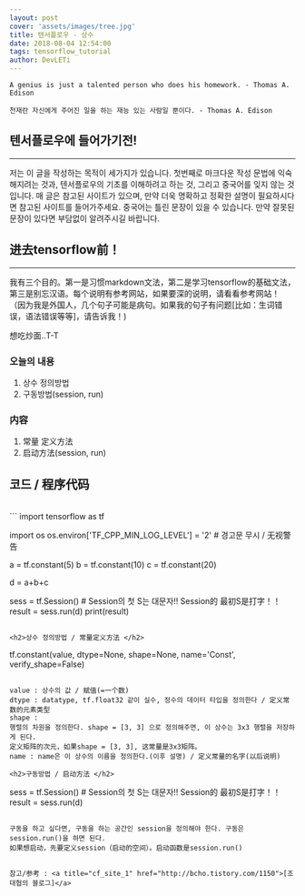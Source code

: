 ```yaml
---
layout: post
cover: 'assets/images/tree.jpg'
title: 텐서플로우 - 상수
date: 2018-08-04 12:54:00
tags: tensorflow_tutorial
author: DevLETi
---
```



```
A genius is just a talented person who does his homework. - Thomas A. Edison

천재란 자신에게 주어진 일을 하는 재능 있는 사람일 뿐이다. - Thomas A. Edison
```


## 텐서플로우에 들어가기전!
<hr />

저는 이 글을 작성하는 목적이 세가지가 있습니다. 첫번째로 마크다운 작성 문법에 익숙해지려는 것과, 텐서플로우의 기초를 이해하려고 하는 것, 그리고 중국어를 잊지 않는 것 입니다. 매 글은 참고된 사이트가 있으며, 만약 더욱 명확하고 정확한 설명이 필요하시다면 참고된 사이트를 들어가주세요. 중국어는 틀린 문장이 있을 수 있습니다. 만약 잘못된 문장이 있다면 부담없이 알려주시길 바랍니다.

## 进去tensorflow前！
<hr />

我有三个目的。第一是习惯markdown文法，第二是学习tensorflow的基础文法，第三是别忘汉语。每个说明有参考网站，如果要深的说明，请看看参考网站！
（因为我是外国人，几个句子可能是病句。如果我的句子有问题[比如：生词错误，语法错误等等]，请告诉我！)

想吃炒面..T-T


<h3>오늘의 내용 </h3>

<ol>
<li>상수 정의방법</li>
<li>구동방법(session, run)</li>
</ol>

<h3>内容</h3>

<ol>
<li>常量 定义方法</li>
<li>启动方法(session, run)</li>
</ol>


<h2>코드 / 程序代码</h2>
<br />
```
import tensorflow as tf

import os
os.environ['TF_CPP_MIN_LOG_LEVEL'] = '2' # 경고문 무시 / 无视警告

a = tf.constant(5)
b = tf.constant(10)
c = tf.constant(20)

d = a+b+c

sess = tf.Session() # Session의 첫 S는 대문자!! Session的 最初S是打字！！
result = sess.run(d)
print(result)
```

<h2>상수 정의방법 / 常量定义方法 </h2>

```
tf.constant(value, dtype=None, shape=None, name='Const', verify_shape=False)
```

value : 상수의 값 / 赋值(=一个数)
dtype : datatype, tf.float32 같이 실수, 정수의 데이터 타입을 정의한다 / 定义常数的元素类型
shape :
행렬의 차원을 정의한다. shape = [3, 3] 으로 정의해주면, 이 상수는 3x3 행렬을 저장하게 된다.
定义矩阵的次元，如果shape = [3, 3], 这常量是3x3矩阵。
name : name은 이 상수의 이름을 정의한다.(이후 설명) / 定义常量的名字(以后说明)

<h2>구동방법 / 启动方法 </h2>

```
sess = tf.Session() # Session의 첫 S는 대문자!! Session的 最初S是打字！！
result = sess.run(d)
```

구동을 하고 싶다면, 구동을 하는 공간인 session을 정의해야 한다. 구동은 session.run()을 하면 된다.
如果想启动，先要定义session（启动的空间）。启动函数是session.run()


참고/参考 : <a title="cf_site_1" href="http://bcho.tistory.com/1150">[조대협의 블로그]</a>
